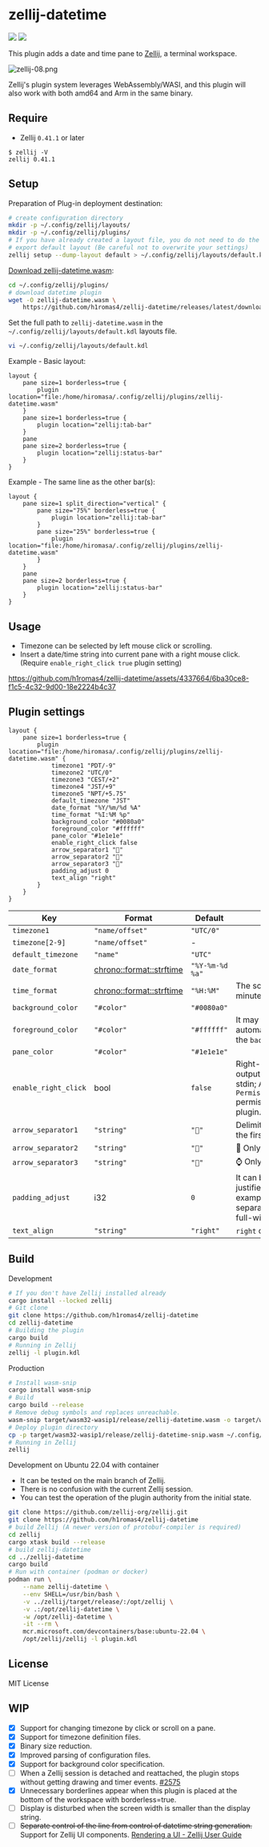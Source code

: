 # zellij-datetime

![](https://github.com/h1romas4/zellij-datetime/workflows/Release/badge.svg) ![](https://github.com/h1romas4/zellij-datetime/workflows/Build/badge.svg)

This plugin adds a date and time pane to [Zellij](https://zellij.dev/), a terminal workspace.

![zellij-08.png](https://raw.githubusercontent.com/h1romas4/zellij-datetime/main/docs/images/zellij-08.png)

Zellij's plugin system leverages WebAssembly/WASI, and this plugin will also work with both amd64 and Arm in the same binary.

## Require

* Zellij `0.41.1` or later

```
$ zellij -V
zellij 0.41.1
```

## Setup

Preparation of Plug-in deployment destination:

```bash
# create configuration directory
mkdir -p ~/.config/zellij/layouts/
mkdir -p ~/.config/zellij/plugins/
# If you have already created a layout file, you do not need to do the following.
# export default layout (Be careful not to overwrite your settings)
zellij setup --dump-layout default > ~/.config/zellij/layouts/default.kdl
```
[Download zellij-datetime.wasm](https://github.com/h1romas4/zellij-datetime/releases/latest/download/zellij-datetime.wasm):

```bash
cd ~/.config/zellij/plugins/
# download datetime plugin
wget -O zellij-datetime.wasm \
    https://github.com/h1romas4/zellij-datetime/releases/latest/download/zellij-datetime.wasm
```

Set the full path to `zellij-datetime.wasm` in the `~/.config/zellij/layouts/default.kdl` layouts file.

```bash
vi ~/.config/zellij/layouts/default.kdl
```

Example - Basic layout:

```kdl
layout {
    pane size=1 borderless=true {
        plugin location="file:/home/hiromasa/.config/zellij/plugins/zellij-datetime.wasm"
    }
    pane size=1 borderless=true {
        plugin location="zellij:tab-bar"
    }
    pane
    pane size=2 borderless=true {
        plugin location="zellij:status-bar"
    }
}
```

Example - The same line as the other bar(s):

```kdl
layout {
    pane size=1 split_direction="vertical" {
        pane size="75%" borderless=true {
            plugin location="zellij:tab-bar"
        }
        pane size="25%" borderless=true {
            plugin location="file:/home/hiromasa/.config/zellij/plugins/zellij-datetime.wasm"
        }
    }
    pane
    pane size=2 borderless=true {
        plugin location="zellij:status-bar"
    }
}
```

## Usage

- Timezone can be selected by left mouse click or scrolling.
- Insert a date/time string into current pane with a right mouse click. (Require `enable_right_click true` plugin setting)

https://github.com/h1romas4/zellij-datetime/assets/4337664/6ba30ce8-f1c5-4c32-9d00-18e2224b4c37

## Plugin settings

```
layout {
    pane size=1 borderless=true {
        plugin location="file:/home/hiromasa/.config/zellij/plugins/zellij-datetime.wasm" {
            timezone1 "PDT/-9"
            timezone2 "UTC/0"
            timezone3 "CEST/+2"
            timezone4 "JST/+9"
            timezone5 "NPT/+5.75"
            default_timezone "JST"
            date_format "%Y/%m/%d %A"
            time_format "%I:%M %p"
            background_color "#0080a0"
            foreground_color "#ffffff"
            pane_color "#1e1e1e"
            enable_right_click false
            arrow_separator1 ""
            arrow_separator2 ""
            arrow_separator3 ""
            padding_adjust 0
            text_align "right"
        }
    }
}
```

|  Key                 |  Format         | Default        | Note |
| -------------------- | --------------- | -------------- | ---- |
| `timezone1`          | `"name/offset"` | `"UTC/0"`      |      |
| `timezone[2-9]`      | `"name/offset"` | -              |      |
| `default_timezone`   | `"name"`        | `"UTC"`        |      |
| `date_format`        | [chrono::format::strftime](https://docs.rs/chrono/latest/chrono/format/strftime/index.html) | `"%Y-%m-%d %a"` |      |
| `time_format`        | [chrono::format::strftime](https://docs.rs/chrono/latest/chrono/format/strftime/index.html) | `"%H:%M"`       | The screen refreshes every minute. |
| `background_color`   | `"#color"`      | `"#0080a0"`    |      |
| `foreground_color`   | `"#color"`      | `"#ffffff"`    | It may be adjusted automatically depending on the `background_color`. |
| `pane_color`         | `"#color"`      | `"#1e1e1e"`    |      |
| `enable_right_click` | bool            | `false`        | Right-clicking on the clock outputs the string format to stdin; Allow `PermissionType::WriteToStdin` permission when starting the plugin. |
| `arrow_separator1`   | `"string"`      | `""`          | Delimiter string on line. Only the first character. |
| `arrow_separator2`   | `"string"`      | `""`          | 📅 Only the first character. |
| `arrow_separator3`   | `"string"`      | `""`          | ⌚ Only the first character. |
| `padding_adjust`     | i32             | `0`            | It can be used to adjust left-justified padding. For example, adjusting the separator width if it is off by full-width. |
| `text_align`         | `"string"`      | `"right"`      | `right` or `left` or `center` |

## Build

Development

```bash
# If you don't have Zellij installed already
cargo install --locked zellij
# Git clone
git clone https://github.com/h1romas4/zellij-datetime
cd zellij-datetime
# Building the plugin
cargo build
# Running in Zellij
zellij -l plugin.kdl
```

Production

```bash
# Install wasm-snip
cargo install wasm-snip
# Build
cargo build --release
# Remove debug symbols and replaces unreachable.
wasm-snip target/wasm32-wasip1/release/zellij-datetime.wasm -o target/wasm32-wasip1/release/zellij-datetime-snip.wasm
# Deploy plugin directory
cp -p target/wasm32-wasip1/release/zellij-datetime-snip.wasm ~/.config/zellij/plugins/zellij-datetime.wasm
# Running in Zellij
zellij
```

Development on Ubuntu 22.04 with container

- It can be tested on the main branch of Zellij.
- There is no confusion with the current Zellij session.
- You can test the operation of the plugin authority from the initial state.

```bash
git clone https://github.com/zellij-org/zellij.git
git clone https://github.com/h1romas4/zellij-datetime
# build Zellij (A newer version of protobuf-compiler is required)
cd zellij
cargo xtask build --release
# build zellij-datetime
cd ../zellij-datetime
cargo build
# Run with container (podman or docker)
podman run \
    --name zellij-datetime \
    --env SHELL=/usr/bin/bash \
    -v ../zellij/target/release/:/opt/zellij \
    -v .:/opt/zellij-datetime \
    -w /opt/zellij-datetime \
    -it --rm \
    mcr.microsoft.com/devcontainers/base:ubuntu-22.04 \
    /opt/zellij/zellij -l plugin.kdl
```

## License

MIT License

## WIP

- [x] Support for changing timezone by click or scroll on a pane.
- [x] Support for timezone definition files.
- [x] Binary size reduction.
- [x] Improved parsing of configuration files.
- [x] Support for background color specification.
- [ ] When a Zellij session is detached and reattached, the plugin stops without getting drawing and timer events. [#2575](https://github.com/zellij-org/zellij/issues/2575)
- [x] Unnecessary borderlines appear when this plugin is placed at the bottom of the workspace with borderless=true.
- [ ] Display is disturbed when the screen width is smaller than the display string.
- [ ] ~~Separate control of the line from control of datetime string generation.~~ Support for Zellij UI components. [Rendering a UI - Zellij User Guide](https://zellij.dev/documentation/plugin-ui-rendering.html)
